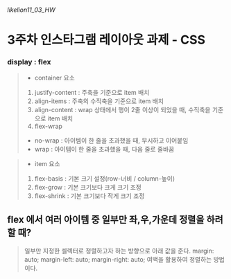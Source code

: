 ###### likelion11_03_HW
# 3주차 인스타그램 레이아웃 과제 - CSS

 ### display : flex

> * container 요소
> 1. justify-content : 주축을 기준으로 item 배치
> 2. align-items : 주축의 수직축을 기준으로 item 배치
> 3. align-content : wrap 상태에서 행이 2줄 이상이 되었을 때, 수직축을 기준으로 item 배치
> 4. flex-wrap
> - no-wrap : 아이템이 한 줄을 초과했을 때, 무시하고 이어붙임
> - wrap : 아이템이 한 줄을 초과했을 때, 다음 줄로 줄바꿈

> * item 요소
>1. flex-basis : 기본 크기 설정(row-너비 / column-높이)
>2. flex-grow : 기본 크기보다 크게 크기 조정
>3. flex-shrink : 기본 크기보다 작게 크기 조정

## flex 에서 여러 아이템 중 일부만 좌,우,가운데 정렬을 하려할 때?
> 일부만 지정한 셀렉터로 정렬하고자 하는 방향으로 아래 값을 준다.
>    margin: auto;
>    margin-left: auto;
>    margin-right: auto;
> 여백을 활용하여 정렬하는 방법이다.